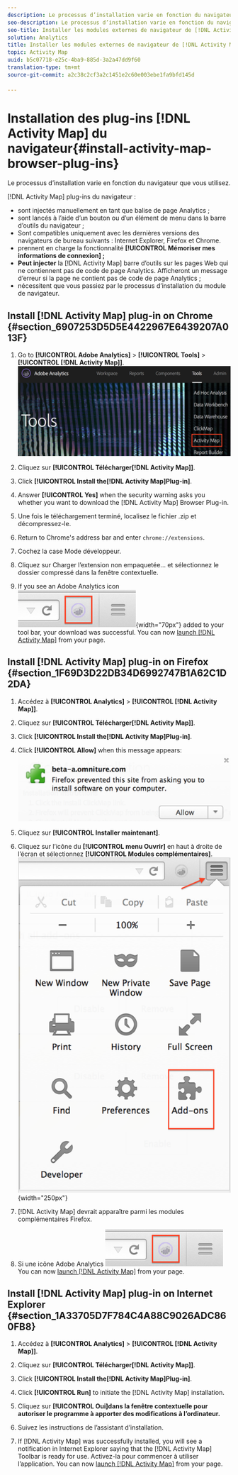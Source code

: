 ```yaml
---
description: Le processus d’installation varie en fonction du navigateur que vous utilisez.
seo-description: Le processus d’installation varie en fonction du navigateur que vous utilisez.
seo-title: Installer les modules externes de navigateur de [!DNL Activity Map]
solution: Analytics
title: Installer les modules externes de navigateur de [!DNL Activity Map]
topic: Activity Map
uuid: b5c07718-e25c-4ba9-885d-3a2a47dd9f60
translation-type: tm+mt
source-git-commit: a2c38c2cf3a2c1451e2c60e003ebe1fa9bfd145d

---
```



# Installation des plug-ins [!DNL Activity Map] du navigateur{#install-activity-map-browser-plug-ins}

Le processus d’installation varie en fonction du navigateur que vous utilisez.

[!DNL Activity Map] plug-ins du navigateur :

* sont injectés manuellement en tant que balise de page Analytics ;
* sont lancés à l’aide d’un bouton ou d’un élément de menu dans la barre d’outils du navigateur ;
* Sont compatibles uniquement avec les dernières versions des navigateurs de bureau suivants : Internet Explorer, Firefox et Chrome.
* prennent en charge la fonctionnalité **[!UICONTROL Mémoriser mes informations de connexion] ;**
* **Peut injecter** la [!DNL Activity Map] barre d’outils sur les pages Web qui ne contiennent pas de code de page Analytics. Afficheront un message d’erreur si la page ne contient pas de code de page Analytics ;
* nécessitent que vous passiez par le processus d’installation du module de navigateur.

## Install [!DNL Activity Map] plug-in on Chrome {#section_6907253D5D5E4422967E6439207A013F}

1. Go to **[!UICONTROL Adobe Analytics]** &gt; **[!UICONTROL Tools]** &gt; **[!UICONTROL [!DNL Activity Map]]**.  ![](assets/install_am.png)

1. Cliquez sur **[!UICONTROL Télécharger[!DNL Activity Map]]**.
1. Click **[!UICONTROL Install the[!DNL Activity Map]Plug-in]**.
1. Answer **[!UICONTROL Yes]** when the security warning asks you whether you want to download the [!DNL Activity Map] Browser Plug-in.
1. Une fois le téléchargement terminé, localisez le fichier .zip et décompressez-le.
1. Return to Chrome's address bar and enter `chrome://extensions`.
1. Cochez la case Mode développeur.
1. Cliquez sur Charger l’extension non empaquetée... et sélectionnez le dossier compressé dans la fenêtre contextuelle.
1. If you see an Adobe Analytics icon  ![](assets/an_icon.png){width="70px"} added to your tool bar, your download was successful. You can now [launch [!DNL Activity Map]](/help/analyze/activity-map/activitymap-getting-started/activitymap-getting-started-users/activitymap-launch.md) from your page.

## Install [!DNL Activity Map] plug-in on Firefox {#section_1F69D3D22DB34D6992747B1A62C1D2DA}

1. Accédez à **[!UICONTROL Analytics]** &gt; **[!UICONTROL [!DNL Activity Map]]**.

1. Cliquez sur **[!UICONTROL Télécharger[!DNL Activity Map]]**.
1. Click **[!UICONTROL Install the[!DNL Activity Map]Plug-in]**.
1. Click **[!UICONTROL Allow]** when this message appears: ![](assets/firefox_install2.png)

1. Cliquez sur **[!UICONTROL Installer maintenant]**.
1. Cliquez sur l’icône du **[!UICONTROL menu Ouvrir]** en haut à droite de l’écran et sélectionnez **[!UICONTROL Modules complémentaires]**. ![](assets/firefox_install3.png){width="250px"}

1. [!DNL Activity Map] devrait apparaître parmi les modules complémentaires Firefox.
1. Si une icône Adobe Analytics ![ a été ajoutée à votre barre d’outils, votre téléchargement s’est déroulé avec succès. ](assets/an_icon.png) You can now [launch [!DNL Activity Map]](/help/analyze/activity-map/activitymap-getting-started/activitymap-getting-started-users/activitymap-launch.md) from your page.

## Install [!DNL Activity Map] plug-in on Internet Explorer {#section_1A33705D7F784C4A88C9026ADC860FB8}

1. Accédez à **[!UICONTROL Analytics]** &gt; **[!UICONTROL [!DNL Activity Map]]**.

1. Cliquez sur **[!UICONTROL Télécharger[!DNL Activity Map]]**.
1. Click **[!UICONTROL Install the[!DNL Activity Map]Plug-in]**.
1. Click **[!UICONTROL Run]** to initiate the [!DNL Activity Map] installation.
1. Cliquez sur **[!UICONTROL Oui]dans la fenêtre contextuelle pour autoriser le programme à apporter des modifications à l’ordinateur.**
1. Suivez les instructions de l’assistant d’installation.
1. If [!DNL Activity Map] was successfully installed, you will see a notification in Internet Explorer saying that the [!DNL Activity Map] Toolbar is ready for use. Activez-la pour commencer à utiliser l’application. You can now [launch [!DNL Activity Map]](/help/analyze/activity-map/activitymap-getting-started/activitymap-getting-started-users/activitymap-launch.md) from your page.
